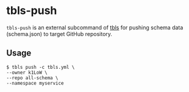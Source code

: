 # tbls-push

`tbls-push` is an external subcommand of [tbls](https://github.com/k1LoW/tbls) for pushing schema data (schema.json) to target GitHub repository.

## Usage

```
$ tbls push -c tbls.yml \
--owner k1LoW \
--repo all-schema \
--namespace myservice
```
